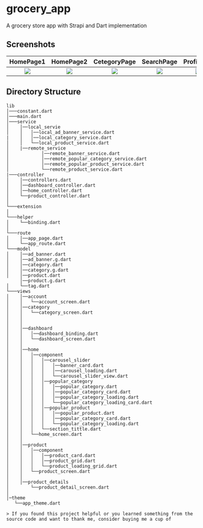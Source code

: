 # grocery_app
A grocery store app with Strapi and Dart implementation

## Screenshots

  HomePage1                 |   HomePage2        |  CetegoryPage |   SearchPage | ProfilPage        
:-------------------------:|:-------------------------:|:-------------------------: | :-------------------------:|:-------------------------:|
![](https://firebasestorage.googleapis.com/v0/b/shopappflutter-73fe5.appspot.com/o/Screen_Grrocery_Flutter%2FScreenshot_20230517-121722.jpg?alt=media&token=eea08a4c-e305-4f2c-908d-757eca70bd53)|![](https://firebasestorage.googleapis.com/v0/b/shopappflutter-73fe5.appspot.com/o/Screen_Grrocery_Flutter%2FScreenshot_20230517-140929.jpg?alt=media&token=acb0203e-7b1a-41c0-aab8-29725dc9e571)|![](https://firebasestorage.googleapis.com/v0/b/shopappflutter-73fe5.appspot.com/o/Screen_Grrocery_Flutter%2FScreenshot_20230517-122304.jpg?alt=media&token=e4a48146-e74e-490b-808a-8bdd555e2e56) | ![](https://firebasestorage.googleapis.com/v0/b/shopappflutter-73fe5.appspot.com/o/Screen_Grrocery_Flutter%2FScreenshot_20230517-122317.jpg?alt=media&token=3a34d9a5-89ee-413a-a3e4-3b9da7c33451)|![](https://firebasestorage.googleapis.com/v0/b/shopappflutter-73fe5.appspot.com/o/Screen_Grrocery_Flutter%2FScreenshot_20230517-122325.jpg?alt=media&token=47ef779d-9aad-4770-b138-7bd92ac0cc09)|

## Directory Structure
```
lib
│───constant.dart
│───main.dart
│───service
│    │──local_servie
│    │   │──local_ad_banner_service.dart
|    │   │──local_category_service.dart 
│    │   └──local_product_service.dart
│    |──remote_service
│            │──remote_banner_service.dart
│            │──remote_popular_category_service.dart
│            │──remote_popular_product_service.dart
│            └──remote_product_service.dart     
|───controller 
│    │──controllers.dart
│    │──dashboard_controller.dart
│    │──home_controller.dart
│    └──product_controller.dart     
│    
└───extension
│   
└───helper
│    └──binding.dart
│
└───route
│    │──app_page.dart
│    └──app_route.dart
└───model
│    │──ad_banner.dart
│    │──ad_banner.g.dart
│    │──category.dart
│    │──category.g.dart
│    │──product.dart
     │──product.g.dart
│    └──tag.dart   
└───views
│    │──account
│    │   └──account_screen.dart   
│    │──category
│    │   └──category_screen.dart
│    │ 
│    │ 
│    │──dashboard
│    │   │──dashboard_binding.dart
│    │   └──dashboard_screen.dart
│    │ 
│    │──home
│    │   │──component
│    │   │   │──carousel_slider
│    │   │   │   │──banner_card.dart
│    │   │   │   │──carousel_loading.dart 
│    │   │   │   └──carousel_slider_view.dart 
│    │   │   │──popular_category
│    │   │   │   │──popular_category.dart
│    │   │   │   │──popular_category_card.dart
│    │   │   │   │──popular_category_loading.dart 
│    │   │   │   └──popular_category_loading_card.dart 
│    │   │   │──popular_product  
│    │   │   │   │──popular_product.dart
│    │   │   │   │──popular_category_card.dart 
│    │   │   │   └──popular_category_loading.dart   
│    │   │   └──section_tittle.dart
│    │   └──home_screen.dart
│    │ 
│    │──product    
│    │   │──component
│    │   │   │──product_card.dart
│    │   │   │──product_grid.dart
│    │   │   └──product_loading_grid.dart
│    │   └──product_screen.dart   
│    │ 
│    │──product_details
│        └──product_detail_screen.dart
│     
│─theme   
   └──app_theme.dart 

> If you found this project helpful or you learned something from the source code and want to thank me, consider buying me a cup of 
